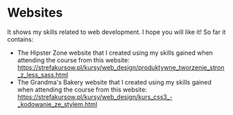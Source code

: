 # Websites
It shows my skills related to web development. I hope you will like it!
So far it contains: 

- The Hipster Zone website that I created using my skills gained when attending the course from this website:
  https://strefakursow.pl/kursy/web_design/produktywne_tworzenie_stron_z_less_sass.html
- The Grandma's Bakery website that I created using my skills gained when attending the course from this website:
  https://strefakursow.pl/kursy/web_design/kurs_css3_-_kodowanie_ze_stylem.html

